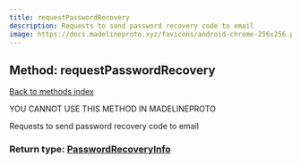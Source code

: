 ```yaml
---
title: requestPasswordRecovery
description: Requests to send password recovery code to email
image: https://docs.madelineproto.xyz/favicons/android-chrome-256x256.png
---
```

## Method: requestPasswordRecovery  
[Back to methods index](index.md)


YOU CANNOT USE THIS METHOD IN MADELINEPROTO


Requests to send password recovery code to email



### Return type: [PasswordRecoveryInfo](../types/PasswordRecoveryInfo.md)

